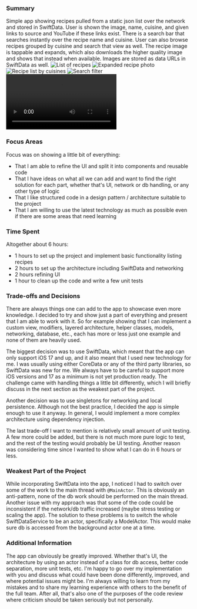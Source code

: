 
### Summary
Simple app showing recipes pulled from a static json list over the network and stored in SwiftData. User is shown the image, name, cuisine, and given links to source and YouTube if these links exist. There is a search bar that searches instantly over the recipe name and cuisine. User can also browse recipes grouped by cuisine and search that view as well. The recipe image is tappable and expands, which also downloads the higher quality image and shows that instead when available. Images are stored as data URLs in SwiftData as well.
![List of recipes](/Screenshots/Screenshot1.png "List of recipes")
![Expanded recipe photo](/Screenshots/Screenshot2.png "Expanded recipe photo")
![Recipe list by cuisines](/Screenshots/Screenshot3.png "Recipe list by cuisines")
![Search filter](/Screenshots/Screenshot2.png "Search filter")
![Recording of the app](/Screenshots/ScreenRecording.mp4)

### Focus Areas
Focus was on showing a little bit of everything:
- That I am able to refine the UI and split it into components and reusable code
- That I have ideas on what all we can add and want to find the right solution for each part, whether that's UI, network or db handling, or any other type of logic
- That I like structured code in a design pattern / architecture suitable to the project
- That I am willing to use the latest technology as much as possible even if there are some areas that need learning

### Time Spent
Altogether about 6 hours:
- 1 hours to set up the project and implement basic functionality listing recipes
- 2 hours to set up the architecture including SwiftData and networking
- 2 hours refining UI 
- 1 hour to clean up the code and write a few unit tests

### Trade-offs and Decisions
There are always things one can add to the app to showcase even more knowledge. I decided to try and show just a part of everything and present that I am able to work with it. So for example showing that I can implement a custom view, modifiers, layered architecture, helper classes, models, networking, database, etc., each has more or less just one example and none of them are heavily used. 

The biggest decision was to use SwiftData, which meant that the app can only support iOS 17 and up, and it also meant that I used new technology for me. I was usually using either CoreData or any of the third party libraries, so SwiftData was new for me. We always have to be careful to support more iOS versions and 17 as a minimum is not yet production ready. The challenge came with handling things a little bit differently, which I will briefly discuss in the next section as the weakest part of the project.

Another decision was to use singletons for networking and local persistence. Although not the best practice, I decided the app is simple enough to use it anyway. In general, I would implement a more complex architecture using dependency injection.

The last trade-off I want to mention is relatively small amount of unit testing. A few more could be added, but there is not much more pure logic to test, and the rest of the testing would probably be UI testing. Another reason was considering time since I wanted to show what I can do in 6 hours or less. 

### Weakest Part of the Project
While incorporating SwiftData into the app, I noticed I had to switch over some of the work to the main thread with `@MainActor`. This is obviously an anti-pattern, none of the db work should be performed on the main thread. Another issue with my approach was that some of the code could be inconsistent if the network/db traffic increased (maybe stress testing or scaling the app). The solution to these problems is to switch the whole SwiftDataService to be an actor, specifically a ModelActor. This would make sure db is accessed from the background actor one at a time. 

### Additional Information
The app can obviously be greatly improved. Whether that's UI, the architecture by using an actor instead of a class for db access, better code separation, more unit tests, etc. I'm happy to go over my implementation with you and discuss what could have been done differently, improved, and where potential issues might be. I'm always willing to learn from my mistakes and to share my learning experience with others to the benefit of the full team. After all, that's also one of the purposes of the code review where criticism should be taken seriously but not personally. 
